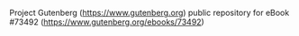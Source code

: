 Project Gutenberg (https://www.gutenberg.org) public repository for eBook #73492 (https://www.gutenberg.org/ebooks/73492)
